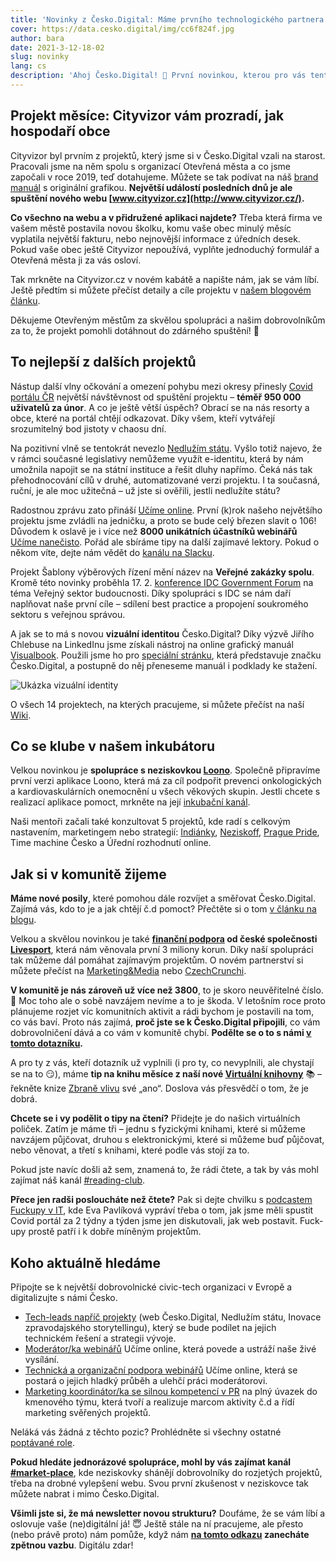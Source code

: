 ```yaml
---
title: 'Novinky z Česko.Digital: Máme prvního technologického partnera | Díky Cityvizoru zjistíte, jak vypadá rozpočet vaší obce'
cover: https://data.cesko.digital/img/cc6f824f.jpg
author: bara
date: 2021-3-12-18-02
slug: novinky
lang: cs
description: 'Ahoj Česko.Digital! 👋 První novinkou, kterou pro vás tentokrát máme, je start skvělého projektu Cityvizor, na kterém jsme poslední měsíce intenzivně pracovali. A aby toho nebylo málo, máme nového partnera. Díky této skvělé podpoře můžeme nadále digitalizovat Česko. Co dalšího nám uplynulé týdny přinesly? Čtěte dál, dělo se toho spoustu.'
---
```


## Projekt měsíce: Cityvizor vám prozradí, jak hospodaří obce

Cityvizor byl prvním z projektů, který jsme si v Česko.Digital vzali na starost. Pracovali jsme na něm spolu s organizací Otevřená města a co jsme započali v roce 2019, teď dotahujeme. Můžete se tak podívat na náš [brand manuál](http://data.cesko.digital/cityvizor/brand/manual-rgb.pdf) s originální grafikou. **Největší událostí posledních dnů je ale spuštění nového webu [www.cityvizor.cz](http://www.cityvizor.cz/).**

**Co všechno na webu a v přidružené aplikaci najdete?** Třeba která firma ve vašem městě postavila novou školku, komu vaše obec minulý měsíc vyplatila největší fakturu, nebo nejnovější informace z úředních desek. Pokud vaše obec ještě Cityvizor nepoužívá, vyplňte jednoduchý formulář a Otevřená města ji za vás osloví.

Tak mrkněte na Cityvizor.cz v novém kabátě a napište nám, jak se vám líbí. Ještě předtím si můžete přečíst detaily a cíle projektu v [našem blogovém článku](https://blog.cesko.digital/2021/03/cityvizor).

Děkujeme Otevřeným městům za skvělou spolupráci a našim dobrovolníkům za to, že projekt pomohli dotáhnout do zdárného spuštění! 💚

## To nejlepší z dalších projektů

Nástup další vlny očkování a omezení pohybu mezi okresy přinesly [Covid portálu ČR](https://covid.gov.cz/) největší návštěvnost od spuštění projektu – **téměř 950 000 uživatelů za únor**. A co je ještě větší úspěch? Obrací se na nás resorty a obce, které na portál chtějí odkazovat. Díky všem, kteří vytvářejí srozumitelný bod jistoty v chaosu dní.

Na pozitivní vlně se tentokrát nevezlo [Nedlužím státu](https://nedluzimstatu.cz/). Vyšlo totiž najevo, že v rámci současné legislativy nemůžeme využít e-identitu, která by nám umožnila napojit se na státní instituce a řešit dluhy napřímo. Čeká nás tak přehodnocování cílů v druhé, automatizované verzi projektu. I ta současná, ruční, je ale moc užitečná – už jste si ověřili, jestli nedlužíte státu?

Radostnou zprávu zato přináší [Učíme online](https://www.ucimeonline.cz/). První (k)rok našeho největšího projektu jsme zvládli na jedničku, a proto se bude celý březen slavit o 106! Důvodem k oslavě je i více než **8000 unikátních účastníků webinářů** [Učíme nanečisto](https://www.ucimeonline.cz/aktivity/ucime-nanecisto/). Pořád ale sbíráme tipy na další zajímavé lektory. Pokud o někom víte, dejte nám vědět do [kanálu na Slacku](https://cesko-digital.slack.com/archives/CUXRHTY58).

Projekt Šablony výběrových řízení mění název na **Veřejné zakázky spolu**. Kromě této novinky proběhla 17. 2. [konference IDC Government Forum](https://www.idc-accelerate.com/cze/on-demand?id=d0558f8a3d3f821be5b1) na téma Veřejný sektor budoucnosti. Díky spolupráci s IDC se nám daří naplňovat naše první cíle – sdílení best practice a propojení soukromého sektoru s veřejnou správou.

A jak se to má s novou **vizuální identitou** Česko.Digital? Díky výzvě Jiřího Chlebuse na LinkedInu jsme získali nástroj na online grafický manuál [Visualbook](https://visualbook.cz/). Použili jsme ho pro [speciální stránku](https://znacka.cesko.digital/), která představuje značku Česko.Digital, a postupně do něj přeneseme manuál i podklady ke stažení.

![Ukázka vizuální identity](https://data.cesko.digital/img/12cd6e60.png)

O všech 14 projektech, na kterých pracujeme, si můžete přečíst na naší [Wiki](https://wiki.cesko.digital/pages/viewpage.action?pageId=1574894).

## Co se klube v našem inkubátoru

Velkou novinkou je **spolupráce s neziskovkou [Loono](https://www.loono.cz/)**. Společně připravíme první verzi aplikace Loono, která má za cíl podpořit prevenci onkologických a kardiovaskulárních onemocnění u všech věkových skupin. Jestli chcete s realizací aplikace pomoct, mrkněte na její [inkubační kanál](https://cesko-digital.slack.com/archives/C01P6CK0DDY).

Naši mentoři začali také konzultovat 5 projektů, kde radí s celkovým nastavením, marketingem nebo strategií: [Indiánky](https://indianky.cz/), [Neziskoff](https://www.neziskoff.cz/), [Prague Pride](https://www.praguepride.cz/cs/), Time machine Česko a Úřední rozhodnutí online.

## Jak si v komunitě žijeme

**Máme nové posily**, které pomohou dále rozvíjet a směřovat Česko.Digital. Zajímá vás, kdo to je a jak chtějí č.d pomoct? Přečtěte si o tom [v článku na blogu](https://blog.cesko.digital/2021/03/nove-vedeni).

Velkou a skvělou novinkou je také **[finanční podpora](https://blog.cesko.digital/2021/02/livesport) od české společnosti [Livesport](https://www.livesport.cz/)**, která nám věnovala první 3 miliony korun. Díky naší spolupráci tak můžeme dál pomáhat zajímavým projektům. O novém partnerství si můžete přečíst na [Marketing&Media](https://mam.cz/zpravy/2021-02/cesko-digital-ziskava-podporu-livesportu-tesi-se-na-tri-miliony-korun/) nebo [CzechCrunchi](https://www.czechcrunch.cz/2021/02/spolecne-do-boje-za-lepsi-fungovani-verejne-spravy-livesport-posila-3-miliony-korun-it-komunite-cesko-digital/).

**V komunitě je nás zároveň už více než 3800**, to je skoro neuvěřitelné číslo. 💙 Moc toho ale o sobě navzájem nevíme a to je škoda. V letošním roce proto plánujeme rozjet víc komunitních aktivit a rádi bychom je postavili na tom, co vás baví. Proto nás zajímá, **proč jste se k Česko.Digital připojili**, co vám dobrovolničení dává a co vám v komunitě chybí. **Podělte se o to s námi [v tomto dotazníku](https://airtable.com/shreSYKVUv4eMSEhz).**

A pro ty z vás, kteří dotazník už vyplnili (i pro ty, co nevyplnili, ale chystají se na to 😏), máme **tip na knihu měsíce z naší nové [Virtuální knihovny](https://wiki.cesko.digital/x/RTEY)** 📚 –⁠ řekněte knize [Zbraně vlivu](https://www.melvil.cz/kniha-zbrane-vlivu/) své „ano“. Doslova vás přesvědčí o tom, že je dobrá.

**Chcete se i vy podělit o tipy na čtení?** Přidejte je do našich virtuálních poliček. Zatím je máme tři –⁠ jednu s fyzickými knihami, které si můžeme navzájem půjčovat, druhou s elektronickými, které si můžeme buď půjčovat, nebo věnovat, a třetí s knihami, které podle vás stojí za to.

Pokud jste navíc došli až sem, znamená to, že rádi čtete, a tak by vás mohl zajímat náš kanál [#reading-club](https://cesko-digital.slack.com/archives/C01KQDS64DA).

**Přece jen radši posloucháte než čtete?** Pak si dejte chvilku s [podcastem Fuckupy v IT](https://podcasts.google.com/feed/aHR0cHM6Ly9hdWRpb2Jvb20uY29tL2NoYW5uZWxzLzUwMjU4NDcucnNz/episode/dGFnOmF1ZGlvYm9vbS5jb20sMjAyMS0wMi0wMzovcG9zdHMvNzc5MDU1NA?sa=X&ved=0CAUQkfYCahcKEwjI4cnEvKXvAhUAAAAAHQAAAAAQAg), kde Eva Pavlíková vypráví třeba o tom, jak jsme měli spustit Covid portál za 2 týdny a týden jsme jen diskutovali, jak web postavit. Fuck-upy prostě patří i k dobře míněným projektům.

## Koho aktuálně hledáme

Připojte se k největší dobrovolnické civic-tech organizaci v Evropě a digitalizujte s námi Česko.

- [Tech-leads napříč projekty](https://wiki.cesko.digital/display/CD/Tech-lead) (web Česko.Digital, Nedlužím státu, Inovace zpravodajského storytellingu), který se bude podílet na jejich technickém řešení a strategii vývoje.
- [Moderátor/ka webinářů](https://cesko-digital.slack.com/archives/CUXRHTY58/p1610985203052600) Učíme online, která povede a ustráží naše živé vysílání.
- [Technická a organizační podpora webinářů](https://cesko-digital.slack.com/archives/CUXRHTY58/p1614682272170500) Učíme online, která se postará o jejich hladký průběh a ulehčí práci moderátorovi.
- [Marketing koordinátor/ka se silnou kompetencí v PR](https://wiki.cesko.digital/x/4yoY) na plný úvazek do kmenového týmu, která tvoří a realizuje marcom aktivity č.d a řídí marketing svěřených projektů.

Neláká vás žádná z těchto pozic? Prohlédněte si všechny ostatné [poptávané role](https://wiki.cesko.digital/pages/viewpage.action?pageId=1573299).

**Pokud hledáte jednorázové spolupráce, mohl by vás zajímat kanál [#market-place](https://cesko-digital.slack.com/archives/CLVAH28P3)**, kde neziskovky shánějí dobrovolníky do rozjetých projektů, třeba na drobné vylepšení webu. Svou první zkušenost v neziskovce tak můžete nabrat i mimo Česko.Digital.

**Všimli jste si, že má newsletter novou strukturu?** Doufáme, že se vám líbí a oslovuje vaše (ne)digitální já! 😇 Ještě stále na ní pracujeme, ale přesto (nebo právě proto) nám pomůže, když nám **[na tomto odkazu](https://airtable.com/shre7lawrjOxNtCpL) zanecháte zpětnou vazbu**. Digitálu zdar!